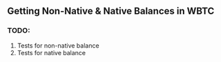 ## Getting Non-Native & Native Balances in WBTC

### TODO:
1. Tests for non-native balance
3. Tests for native balance